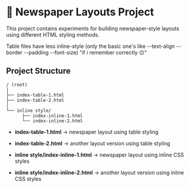 # 📰 Newspaper Layouts Project

This project contains experiments for building newspaper-style layouts using different HTML styling methods.

Table files have less inline-style (only the basic one's like --text-align --border --padding --font-size) "if i remember correctly 😔"

## Project Structure

```
/ (root)
│
├── index-table-1.html
├── index-table-2.html
│
└── inline style/
      ├── index-inline-1.html
      └── index-inline-2.html
```

- **index-table-1.html** → newspaper layout using table styling
- **index-table-2.html** → another layout version using table styling

- **inline style/index-inline-1.html** → newspaper layout using inline CSS styles
- **inline style/index-inline-2.html** → another layout version using inline CSS styles
